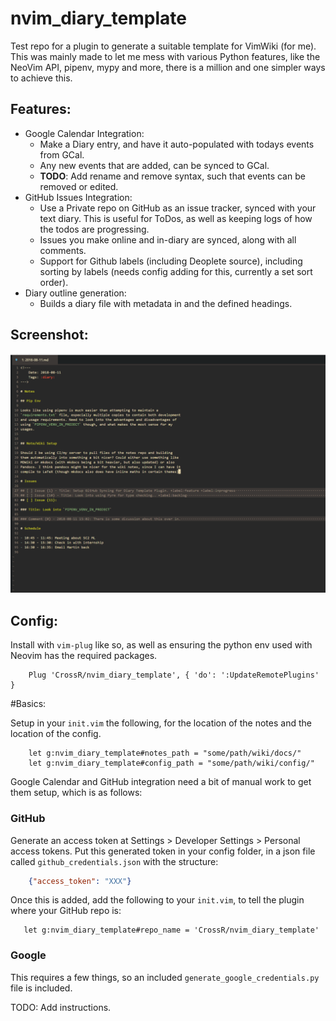 # nvim_diary_template

Test repo for a plugin to generate a suitable template for VimWiki (for me).
This was mainly made to let me mess with various Python features, like the
NeoVim API, pipenv, mypy and more, there is a million and one simpler ways to
achieve this.

## Features:
- Google Calendar Integration:
    - Make a Diary entry, and have it auto-populated with todays events
      from GCal.
    - Any new events that are added, can be synced to GCal.
    - **TODO**: Add rename and remove syntax, such that events can be removed
      or edited.
- GitHub Issues Integration:
    - Use a Private repo on GitHub as an issue tracker, synced with your text
      diary. This is useful for ToDos, as well as keeping logs of how the todos
      are progressing.
    - Issues you make online and in-diary are synced, along with all
      comments.
    - Support for Github labels (including Deoplete source), including sorting
      by labels (needs config adding for this, currently a set sort order).
- Diary outline generation:
    - Builds a diary file with metadata in and the defined headings.

## Screenshot:

![The basic setup with GitHub and GCal integration](./docs/screenshot.PNG)

## Config:

Install with `vim-plug` like so, as well as ensuring the python env used with
Neovim has the required packages.

```viml
    Plug 'CrossR/nvim_diary_template', { 'do': ':UpdateRemotePlugins' }
```

#Basics:

Setup in your `init.vim` the following, for the location of the notes
and the location of the config.

```viml
    let g:nvim_diary_template#notes_path = "some/path/wiki/docs/"
    let g:nvim_diary_template#config_path = "some/path/wiki/config/"
```

Google Calendar and GitHub integration need a bit of manual work to get them
setup, which is as follows:

### GitHub

Generate an access token at Settings > Developer Settings > Personal access
tokens. Put this generated token in your config folder, in a json file called
`github_credentials.json` with the structure:

```json
    {"access_token": "XXX"}
```

Once this is added, add the following to your `init.vim`, to tell the plugin
where your GitHub repo is:

```viml
   let g:nvim_diary_template#repo_name = 'CrossR/nvim_diary_template'
```

### Google

This requires a few things, so an included `generate_google_credentials.py` file
is included.

TODO: Add instructions.
